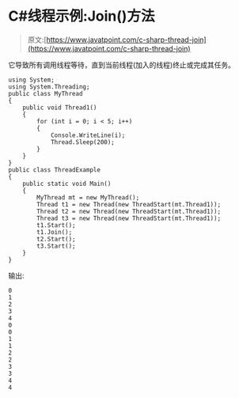 # C#线程示例:Join()方法

> 原文:[https://www.javatpoint.com/c-sharp-thread-join](https://www.javatpoint.com/c-sharp-thread-join)

它导致所有调用线程等待，直到当前线程(加入的线程)终止或完成其任务。

```
using System;
using System.Threading;
public class MyThread
{
    public void Thread1()
    {
        for (int i = 0; i < 5; i++)
        {
            Console.WriteLine(i);
            Thread.Sleep(200);
        }
    }
}
public class ThreadExample
{
    public static void Main()
    {
        MyThread mt = new MyThread();
        Thread t1 = new Thread(new ThreadStart(mt.Thread1));
        Thread t2 = new Thread(new ThreadStart(mt.Thread1));
        Thread t3 = new Thread(new ThreadStart(mt.Thread1));
        t1.Start();
        t1.Join();
        t2.Start();
        t3.Start();
    }
}

```

输出:

```
0
1
2
3
4
0
0
1
1
2
2
3
3
4
4

```